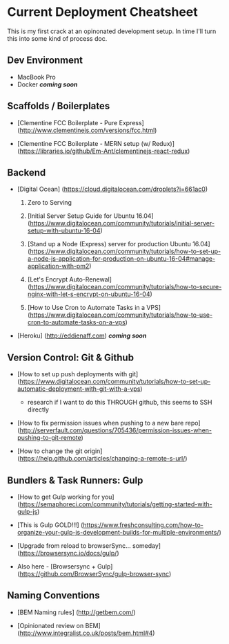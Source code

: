 # Current Deployment Cheatsheet
This is my first crack at an opinonated development setup.  In time I'll turn this into some kind of process doc.

Dev Environment
---
* MacBook Pro
* Docker **_coming soon_**

Scaffolds / Boilerplates
---
* [Clementine FCC Boilerplate - Pure Express] (http://www.clementinejs.com/versions/fcc.html)

* [Clementine FCC Boilerplate - MERN setup (w/ Redux)] (https://libraries.io/github/Em-Ant/clementinejs-react-redux)

Backend
---
* [Digital Ocean] (https://cloud.digitalocean.com/droplets?i=661ac0)
  1. Zero to Serving
    1. [Initial Server Setup Guide for Ubuntu 16.04] (https://www.digitalocean.com/community/tutorials/initial-server-setup-with-ubuntu-16-04)

    2. [Stand up a Node (Express) server for production Ubuntu 16.04] (https://www.digitalocean.com/community/tutorials/how-to-set-up-a-node-js-application-for-production-on-ubuntu-16-04#manage-application-with-pm2)

    3. [Let's Encrypt Auto-Renewal] (https://www.digitalocean.com/community/tutorials/how-to-secure-nginx-with-let-s-encrypt-on-ubuntu-16-04)

    4. [How to Use Cron to Automate Tasks in a VPS] (https://www.digitalocean.com/community/tutorials/how-to-use-cron-to-automate-tasks-on-a-vps)

* [Heroku] (http://eddienaff.com) **_coming soon_**

Version Control: Git & Github
---
* [How to set up push deployments with git] (https://www.digitalocean.com/community/tutorials/how-to-set-up-automatic-deployment-with-git-with-a-vps)
  * research if I want to do this THROUGH github, this seems to SSH directly

* [How to fix permission issues when pushing to a new bare repo] (http://serverfault.com/questions/705436/permission-issues-when-pushing-to-git-remote)

* [How to change the git origin] (https://help.github.com/articles/changing-a-remote-s-url/)

Bundlers & Task Runners: Gulp
---
* [How to get Gulp working for you] (https://semaphoreci.com/community/tutorials/getting-started-with-gulp-js)

* [This is Gulp GOLD!!!] (https://www.freshconsulting.com/how-to-organize-your-gulp-js-development-builds-for-multiple-environments/) 

* [Upgrade from reload to browserSync... someday] (https://browsersync.io/docs/gulp/)

* Also here - [Browsersync + Gulp] (https://github.com/BrowserSync/gulp-browser-sync)

Naming Conventions
---
* [BEM Naming rules] (http://getbem.com/)

* [Opinionated review on BEM] (http://www.integralist.co.uk/posts/bem.html#4)